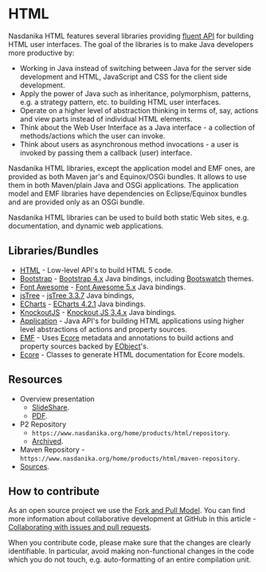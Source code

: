 # HTML

Nasdanika HTML features several libraries providing [fluent API](https://en.wikipedia.org/wiki/Fluent_interface) for building HTML user interfaces. 
The goal of the libraries is to make Java developers more productive by:

* Working in Java instead of switching between Java for the server side development and HTML, JavaScript and CSS for the client side development.
* Apply the power of Java such as inheritance, polymorphism, patterns, e.g. a strategy pattern, etc. to building HTML user interfaces.
* Operate on a higher level of abstraction thinking in terms of, say, actions and view parts instead of individual HTML elements.
* Think about the Web User Interface as a Java interface - a collection of methods/actions which the user can invoke.
* Think about users as asynchronous method invocations - a user is invoked by passing them a callback (user) interface.

Nasdanika HTML libraries, except the application model and EMF ones, are provided as both Maven jar's and Equinox/OSGi bundles. It allows to use them in both Maven/plain Java and OSGi applications. 
The application model and EMF libraries have dependencies on Eclipse/Equinox bundles and are provided only as an OSGi bundle.

Nasdanika HTML libraries can be used to build both static Web sites, e.g. documentation, and dynamic web applications.        

## Libraries/Bundles

* [HTML](html.html) - Low-level API's to build HTML 5 code. 
* [Bootstrap](bootstrap.html) - [Bootstrap 4.x](https://getbootstrap.com/) Java bindings, including [Bootswatch](https://bootswatch.com/) themes. 
* [Font Awesome](fontawesome.html) - [Font Awesome 5.x](https://fontawesome.com/) Java bindings. 
* [jsTree](jstree.html) - [jsTree 3.3.7](https://www.jstree.com/) Java bindings,
* [ECharts](echarts.html) - [ECharts 4.2.1](https://ecomfe.github.io/echarts-doc/public/en/index.html) Java bindings. 
* [KnockoutJS](knockout.html) - [Knockout JS 3.4.x](https://knockoutjs.com/) Java bindings. 
* [Application](app.html) - Java API's for building HTML applications using higher level abstractions of actions and property sources.
* [EMF](emf.html) - Uses [Ecore](https://www.eclipse.org/modeling/emf/) metadata and annotations to build actions and property sources backed by [EObject](http://download.eclipse.org/modeling/emf/emf/javadoc/2.9.0/index.html?org/eclipse/emf/ecore/EObject.html)'s.
* [Ecore](ecore.html) - Classes to generate HTML documentation for Ecore models.

## Resources

* Overview presentation
    * [SlideShare](https://www.slideshare.net/PavelVlasov2/nasdanika-html-fluent-java-api-for-building-web-ui-149052587).
    * [PDF](Nasdanika-HTML.pdf).
* P2 Repository
    * ``https://www.nasdanika.org/home/products/html/repository``.
    * [Archived](https://www.nasdanika.org/home/products/html/org.nasdanika.html.repository-2.0.0-SNAPSHOT.zip).
* Maven Repository - ``https://www.nasdanika.org/home/products/html/maven-repository``.    
* [Sources](html.zip).
 
## How to contribute

As an open source project we use the [Fork and Pull Model](https://help.github.com/articles/about-collaborative-development-models/).
You can find more information about collaborative development at GitHub in this article - [Collaborating with issues and pull requests](https://help.github.com/categories/collaborating-with-issues-and-pull-requests).

When you contribute code, please make sure that the changes are clearly identifiable. In particular, avoid making non-functional changes in the code which you do not touch, 
e.g. auto-formatting of an entire compilation unit. 


